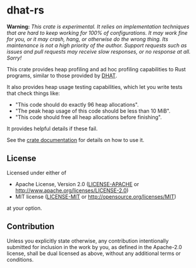 # dhat-rs

**Warning:** *This crate is experimental. It relies on implementation techniques
that are hard to keep working for 100% of configurations. It may work fine for
you, or it may crash, hang, or otherwise do the wrong thing. Its maintenance is
not a high priority of the author. Support requests such as issues and pull
requests may receive slow responses, or no response at all. Sorry!*

This crate provides heap profiling and ad hoc profiling capabilities to Rust
programs, similar to those provided by [DHAT].

[DHAT]: https://www.valgrind.org/docs/manual/dh-manual.html

It also provides heap usage testing capabilities, which let you write tests
that check things like:
- "This code should do exactly 96 heap allocations".
- "The peak heap usage of this code should be less than 10 MiB".
- "This code should free all heap allocations before finishing".

It provides helpful details if these fail.

See the [crate documentation] for details on how to use it.

[crate documentation]: https://docs.rs/dhat

## License

Licensed under either of
* Apache License, Version 2.0 ([LICENSE-APACHE](LICENSE-APACHE) or
  http://www.apache.org/licenses/LICENSE-2.0)
* MIT license ([LICENSE-MIT](LICENSE-MIT) or
  http://opensource.org/licenses/MIT)

at your option.

## Contribution

Unless you explicitly state otherwise, any contribution intentionally submitted
for inclusion in the work by you, as defined in the Apache-2.0 license, shall
be dual licensed as above, without any additional terms or conditions.
